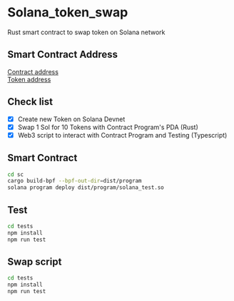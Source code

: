 # Solana_token_swap

Rust smart contract to swap token on Solana network

## Smart Contract Address

[Contract address](https://explorer.solana.com/address/4AcRjmAnpb7dS6aAz9EgMw5NPgt9i9Y33hyucnu8etAq?cluster=devnet)  
[Token address](https://explorer.solana.com/address/C75V5o5okVEYLnkXorGiKBNprjKk28RgFRhKLHaZcMjt?cluster=devnet)

## Check list  

- [x] Create new Token on Solana Devnet
- [x] Swap 1 Sol for 10 Tokens with Contract Program's PDA (Rust)
- [x] Web3 script to interact with Contract Program and Testing (Typescript)

## Smart Contract

```bash
cd sc
cargo build-bpf --bpf-out-dir=dist/program
solana program deploy dist/program/solana_test.so
```

## Test

```bash
cd tests
npm install
npm run test
```

## Swap script

```bash
cd tests
npm install
npm run test
```
